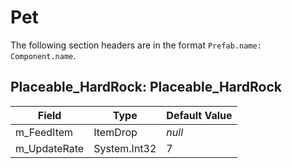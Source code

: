 # Pet

The following section headers are in the format `Prefab.name: Component.name`.

## Placeable_HardRock: Placeable_HardRock

|Field|Type|Default Value|
|-----|----|-------------|
|m_FeedItem|ItemDrop|*null*|
|m_UpdateRate|System.Int32|7|

